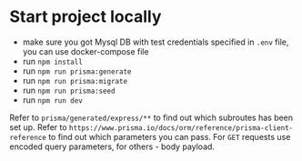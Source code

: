 # Start project locally
- make sure you got Mysql DB with test credentials specified in `.env` file, you can use docker-compose file
- run `npm install`
- run `npm run prisma:generate`
- run `npm run prisma:migrate`
- run `npm run prisma:seed`
- run `npm run dev`

Refer to `prisma/generated/express/**` to find out which subroutes has been set up.
Refer to `https://www.prisma.io/docs/orm/reference/prisma-client-reference` to find out which parameters you can pass. For `GET` requests use encoded query parameters, for others - body payload.